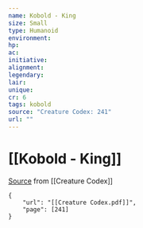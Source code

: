 ```yaml
---
name: Kobold - King
size: Small
type: Humanoid
environment: 
hp: 
ac: 
initiative: 
alignment: 
legendary: 
lair: 
unique: 
cr: 6
tags: kobold
source: "Creature Codex: 241"
url: ""
---
```

# [[Kobold - King]]

[Source](zotero://open-pdf/library/items/NTNKJRHG?page=241) from [[Creature Codex]]

```pdf
{
	"url": "[[Creature Codex.pdf]]",
	"page": [241]
}
```

